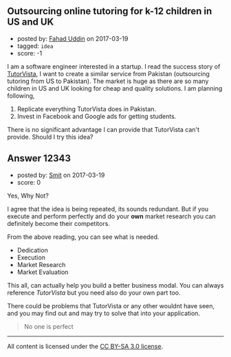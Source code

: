 ## Outsourcing online tutoring for k-12 children in US and UK

- posted by: [Fahad Uddin](https://stackexchange.com/users/160083/fahad-uddin) on 2017-03-19
- tagged: `idea`
- score: -1

I am a software engineer interested in a startup. I read the success story of [TutorVista][1], I want to create a similar service from Pakistan (outsourcing tutoring from US to Pakistan). The market is huge as there are so many children in US and UK looking for cheap and quality solutions. I am planning following,

1. Replicate everything TutorVista does in Pakistan.
2. Invest in Facebook and Google ads for getting students.

There is no significant advantage I can provide that TutorVista can't provide. Should I try this idea?


  [1]: http://www.thetimes.co.uk/article/outsourced-education-and-the-indian-tutors-who-will-teach-your-children-online-prvtdt25g89


## Answer 12343

- posted by: [Smit](https://stackexchange.com/users/7665731/smit) on 2017-03-19
- score: 0

Yes, Why Not?

I agree that the idea is being repeated, its sounds redundant. But if you execute and perform perfectly and do your **own** market research you can definitely become their competitors.

From the above reading, you can see what is needed.

- Dedication
- Execution
- Market Research
- Market Evaluation

This all, can actually help you build a better business modal. You can always reference *TutorVista* but you need also do your own part too.

There could be problems that TutorVista or any other wouldnt have seen, and you may find out and may try to solve that into your application. 

> No one is perfect



---

All content is licensed under the [CC BY-SA 3.0 license](https://creativecommons.org/licenses/by-sa/3.0/).

